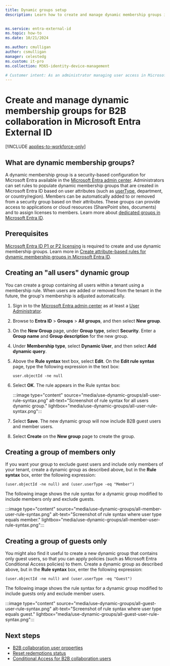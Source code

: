 ```yaml
---
title: Dynamic groups setup
description: Learn how to create and manage dynamic membership groups in Microsoft Entra External ID. Set rules based on user attributes to automate group membership for B2B collaboration.

 
ms.service: entra-external-id
ms.topic: how-to
ms.date: 10/21/2024

ms.author: cmulligan
author: csmulligan
manager: celestedg
ms.custom: it-pro
ms.collection: M365-identity-device-management

# Customer intent: As an administrator managing user access in Microsoft Entra B2B collaboration, I want to create dynamic membership groups based on user attributes, so that I can automatically add or remove members from security groups and provide access to applications or cloud resources.
---
```


# Create and manage dynamic membership groups for B2B collaboration in Microsoft Entra External ID

[!INCLUDE [applies-to-workforce-only](./includes/applies-to-workforce-only.md)]

## What are dynamic membership groups?
A dynamic membership group is a security-based configuration for Microsoft Entra available in the [Microsoft Entra admin center](https://entra.microsoft.com). Administrators can set rules to populate dynamic membership groups that are created in Microsoft Entra ID based on user attributes (such as [userType](user-properties.md), department, or country/region). Members can be automatically added to or removed from a security group based on their attributes. These groups can provide access to applications or cloud resources (SharePoint sites, documents) and to assign licenses to members. Learn more about [dedicated groups in Microsoft Entra ID](/entra/fundamentals/how-to-manage-groups).

## Prerequisites
[Microsoft Entra ID P1 or P2 licensing](https://www.microsoft.com/security/business/identity-access-management/azure-ad-pricing) is required to create and use dynamic membership groups. Learn more in [Create attribute-based rules for dynamic membership groups in Microsoft Entra ID](~/identity/users/groups-dynamic-membership.md).

## Creating an "all users" dynamic group


You can create a group containing all users within a tenant using a membership rule. When users are added or removed from the tenant in the future, the group's membership is adjusted automatically.

1. Sign in to the [Microsoft Entra admin center](https://entra.microsoft.com) as at least a [User Administrator](~/identity/role-based-access-control/permissions-reference.md#user-administrator).
1. Browse to **Entra ID** > **Groups** > **All groups**, and then select **New group**.
1. On the **New Group** page, under **Group type**, select **Security**. Enter a **Group name** and **Group description** for the new group. 
2. Under **Membership type**, select **Dynamic User**, and then select **Add dynamic query**. 
4. Above the **Rule syntax** text box, select **Edit**. On the **Edit rule syntax** page, type the following expression in the text box:

   ```
   user.objectId -ne null
   ```
1. Select **OK**. The rule appears in the Rule syntax box:

   :::image type="content" source="media/use-dynamic-groups/all-user-rule-syntax.png" alt-text="Screenshot of rule syntax for all users dynamic group." lightbox="media/use-dynamic-groups/all-user-rule-syntax.png":::

1.  Select **Save**. The new dynamic group will now include B2B guest users and member users.


1. Select **Create** on the **New group** page to create the group.

## Creating a group of members only

If you want your group to exclude guest users and include only members of your tenant, create a dynamic group as described above, but in the **Rule syntax** box, enter the following expression:

```
(user.objectId -ne null) and (user.userType -eq "Member")
```

The following image shows the rule syntax for a dynamic group modified to include members only and exclude guests.

:::image type="content" source="media/use-dynamic-groups/all-member-user-rule-syntax.png" alt-text="Screenshot of rule syntax where user type equals member." lightbox="media/use-dynamic-groups/all-member-user-rule-syntax.png":::

## Creating a group of guests only

You might also find it useful to create a new dynamic group that contains only guest users, so that you can apply policies (such as Microsoft Entra Conditional Access policies) to them. Create a dynamic group as described above, but in the **Rule syntax** box, enter the following expression:

```
(user.objectId -ne null) and (user.userType -eq "Guest")
```

The following image shows the rule syntax for a dynamic group modified to include guests only and exclude member users.

:::image type="content" source="media/use-dynamic-groups/all-guest-user-rule-syntax.png" alt-text="Screenshot of rule syntax where user type equals guest." lightbox="media/use-dynamic-groups/all-guest-user-rule-syntax.png":::

## Next steps

- [B2B collaboration user properties](user-properties.md)
- [Reset redemptions status](reset-redemption-status.md)
- [Conditional Access for B2B collaboration users](authentication-conditional-access.md)
